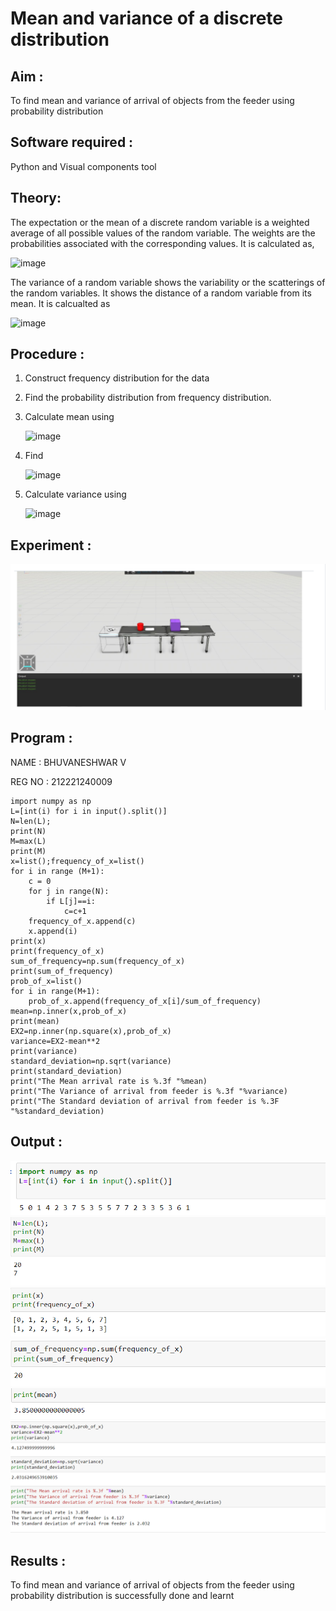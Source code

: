 #  Mean and variance of a discrete  distribution


## Aim : 

To find mean and variance of arrival of objects from the feeder using probability distribution


## Software required :  

Python and Visual components tool

## Theory:

The expectation or the mean of a discrete random variable is a weighted average of all possible
values of the random variable. The weights are the probabilities associated with the corresponding values. 
It is calculated as,

![image](https://user-images.githubusercontent.com/103921593/192938463-e34177f4-f188-48a0-bda2-8f6d1d660ed2.png)

The variance of a random variable shows the variability or the scatterings of the random variables.
It shows the distance of a random variable from its mean. It is calcualted as

![image](https://user-images.githubusercontent.com/103921593/192938695-99fedc01-34d5-4d36-84df-5880e766ed0c.png)


## Procedure :

1. Construct frequency distribution for the data

2. Find the  probability distribution from frequency distribution.

3. Calculate mean using 
   
   ![image](https://user-images.githubusercontent.com/103921593/192940431-03b81777-c54d-4286-b4f4-82dfe7666b4c.png)

4. Find  
   
      ![image](https://user-images.githubusercontent.com/103921593/192940255-2d9dd746-6875-4a6d-877b-6da6cdb96ab1.png)

5.  Calculate variance using 
  
      ![image](https://user-images.githubusercontent.com/103921593/192942852-913550a9-fabe-4a55-b956-0487b18bbd97.png)


## Experiment :

![Input](IN1.png)
## Program :
NAME : BHUVANESHWAR V

REG NO : 212221240009
```
import numpy as np
L=[int(i) for i in input().split()]
N=len(L);
print(N)
M=max(L)
print(M)
x=list();frequency_of_x=list()
for i in range (M+1):
    c = 0
    for j in range(N):
        if L[j]==i:
            c=c+1
    frequency_of_x.append(c)
    x.append(i)
print(x)
print(frequency_of_x)
sum_of_frequency=np.sum(frequency_of_x)
print(sum_of_frequency)
prob_of_x=list()
for i in range(M+1):
    prob_of_x.append(frequency_of_x[i]/sum_of_frequency) 
mean=np.inner(x,prob_of_x)
print(mean)
EX2=np.inner(np.square(x),prob_of_x)
variance=EX2-mean**2 
print(variance)
standard_deviation=np.sqrt(variance)
print(standard_deviation)
print("The Mean arrival rate is %.3f "%mean)
print("The Variance of arrival from feeder is %.3f "%variance) 
print("The Standard deviation of arrival from feeder is %.3F "%standard_deviation)

```
## Output : 
![Op](t1.png)
![Op](t2.png)
![Op](t3.png)
![Op](t4.png)
![Op](t5.png)
![Op](t6.png)

## Results :
To find mean and variance of arrival of objects from the feeder using probability distribution is successfully done and learnt
